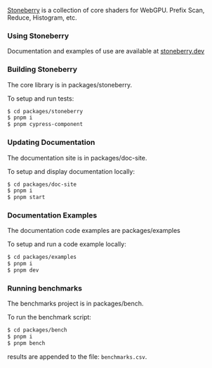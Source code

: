 [Stoneberry] is a collection of core shaders for WebGPU. Prefix Scan, Reduce, Histogram, etc.

### Using Stoneberry
Documentation and examples of use are available at [stoneberry.dev][]

### Building Stoneberry

The core library is in packages/stoneberry.

To setup and run tests:
```sh
$ cd packages/stoneberry
$ pnpm i 
$ pnpm cypress-component
```

### Updating Documentation
The documentation site is in packages/doc-site.

To setup and display documentation locally:
```sh
$ cd packages/doc-site
$ pnpm i 
$ pnpm start
```

### Documentation Examples
The documentation code examples are packages/examples

To setup and run a code example locally:
```sh
$ cd packages/examples
$ pnpm i 
$ pnpm dev
```

### Running benchmarks
The benchmarks project is in packages/bench.

To run the benchmark script: 
```sh
$ cd packages/bench
$ pnpm i
$ pnpm bench
```
results are appended to the file: `benchmarks.csv`.

[stoneberry.dev]: https://stoneberry.dev
[stoneberry]: https://www.npmjs.com/package/stoneberry
